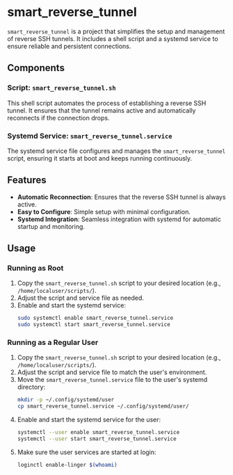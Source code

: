 # smart_reverse_tunnel

`smart_reverse_tunnel` is a project that simplifies the setup and management of reverse SSH tunnels. It includes a shell script and a systemd service to ensure reliable and persistent connections.

## Components

### Script: `smart_reverse_tunnel.sh`
This shell script automates the process of establishing a reverse SSH tunnel. It ensures that the tunnel remains active and automatically reconnects if the connection drops.

### Systemd Service: `smart_reverse_tunnel.service`
The systemd service file configures and manages the `smart_reverse_tunnel` script, ensuring it starts at boot and keeps running continuously.

## Features

- **Automatic Reconnection**: Ensures that the reverse SSH tunnel is always active.
- **Easy to Configure**: Simple setup with minimal configuration.
- **Systemd Integration**: Seamless integration with systemd for automatic startup and monitoring.

## Usage

### Running as Root

1. Copy the `smart_reverse_tunnel.sh` script to your desired location (e.g., `/home/localuser/scripts/`).
2. Adjust the script and service file as needed.
3. Enable and start the systemd service:
   ```sh
   sudo systemctl enable smart_reverse_tunnel.service
   sudo systemctl start smart_reverse_tunnel.service
   ```

### Running as a Regular User

1. Copy the `smart_reverse_tunnel.sh` script to your desired location (e.g., `/home/localuser/scripts/`).
2. Adjust the script and service file to match the user's environment.
3. Move the `smart_reverse_tunnel.service` file to the user's systemd directory:
   ```sh
   mkdir -p ~/.config/systemd/user
   cp smart_reverse_tunnel.service ~/.config/systemd/user/
   ```
4. Enable and start the systemd service for the user:
   ```sh
   systemctl --user enable smart_reverse_tunnel.service
   systemctl --user start smart_reverse_tunnel.service
   ```
5. Make sure the user services are started at login:
   ```sh
   loginctl enable-linger $(whoami)
   ```

